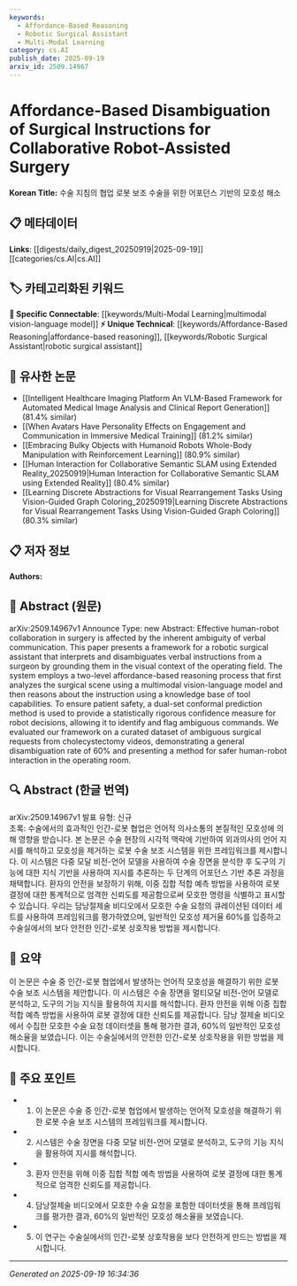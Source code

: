 ```yaml
---
keywords:
  - Affordance-Based Reasoning
  - Robotic Surgical Assistant
  - Multi-Modal Learning
category: cs.AI
publish_date: 2025-09-19
arxiv_id: 2509.14967
---
```


<!-- KEYWORD_LINKING_METADATA:
{
  "processed_timestamp": "2025-09-22 21:57:13.547725",
  "vocabulary_version": "1.0",
  "selected_keywords": [
    "Affordance-Based Reasoning",
    "Robotic Surgical Assistant",
    "Multi-Modal Learning"
  ],
  "rejected_keywords": [
    "Conformal Prediction",
    "Human-Robot Interaction"
  ],
  "similarity_scores": {
    "Affordance-Based Reasoning": 0.82,
    "Robotic Surgical Assistant": 0.78,
    "Multi-Modal Learning": 0.79
  },
  "extraction_method": "AI_prompt_based",
  "budget_applied": true
}
-->


# Affordance-Based Disambiguation of Surgical Instructions for Collaborative Robot-Assisted Surgery

**Korean Title:** 수술 지침의 협업 로봇 보조 수술을 위한 어포던스 기반의 모호성 해소

## 📋 메타데이터

**Links**: [[digests/daily_digest_20250919|2025-09-19]]   [[categories/cs.AI|cs.AI]]

## 🏷️ 카테고리화된 키워드
**🔗 Specific Connectable**: [[keywords/Multi-Modal Learning|multimodal vision-language model]]
**⚡ Unique Technical**: [[keywords/Affordance-Based Reasoning|affordance-based reasoning]], [[keywords/Robotic Surgical Assistant|robotic surgical assistant]]

## 🔗 유사한 논문
- [[Intelligent Healthcare Imaging Platform An VLM-Based Framework for Automated Medical Image Analysis and Clinical Report Generation]] (81.4% similar)
- [[When Avatars Have Personality Effects on Engagement and Communication in Immersive Medical Training]] (81.2% similar)
- [[Embracing Bulky Objects with Humanoid Robots Whole-Body Manipulation with Reinforcement Learning]] (80.9% similar)
- [[Human Interaction for Collaborative Semantic SLAM using Extended Reality_20250919|Human Interaction for Collaborative Semantic SLAM using Extended Reality]] (80.4% similar)
- [[Learning Discrete Abstractions for Visual Rearrangement Tasks Using Vision-Guided Graph Coloring_20250919|Learning Discrete Abstractions for Visual Rearrangement Tasks Using Vision-Guided Graph Coloring]] (80.3% similar)

## 📋 저자 정보

**Authors:** 

## 📄 Abstract (원문)

arXiv:2509.14967v1 Announce Type: new 
Abstract: Effective human-robot collaboration in surgery is affected by the inherent ambiguity of verbal communication. This paper presents a framework for a robotic surgical assistant that interprets and disambiguates verbal instructions from a surgeon by grounding them in the visual context of the operating field. The system employs a two-level affordance-based reasoning process that first analyzes the surgical scene using a multimodal vision-language model and then reasons about the instruction using a knowledge base of tool capabilities. To ensure patient safety, a dual-set conformal prediction method is used to provide a statistically rigorous confidence measure for robot decisions, allowing it to identify and flag ambiguous commands. We evaluated our framework on a curated dataset of ambiguous surgical requests from cholecystectomy videos, demonstrating a general disambiguation rate of 60% and presenting a method for safer human-robot interaction in the operating room.

## 🔍 Abstract (한글 번역)

arXiv:2509.14967v1 발표 유형: 신규  
초록: 수술에서의 효과적인 인간-로봇 협업은 언어적 의사소통의 본질적인 모호성에 의해 영향을 받습니다. 본 논문은 수술 현장의 시각적 맥락에 기반하여 외과의사의 언어 지시를 해석하고 모호성을 제거하는 로봇 수술 보조 시스템을 위한 프레임워크를 제시합니다. 이 시스템은 다중 모달 비전-언어 모델을 사용하여 수술 장면을 분석한 후 도구의 기능에 대한 지식 기반을 사용하여 지시를 추론하는 두 단계의 어포던스 기반 추론 과정을 채택합니다. 환자의 안전을 보장하기 위해, 이중 집합 적합 예측 방법을 사용하여 로봇 결정에 대한 통계적으로 엄격한 신뢰도를 제공함으로써 모호한 명령을 식별하고 표시할 수 있습니다. 우리는 담낭절제술 비디오에서 모호한 수술 요청의 큐레이션된 데이터 세트를 사용하여 프레임워크를 평가하였으며, 일반적인 모호성 제거율 60%를 입증하고 수술실에서의 보다 안전한 인간-로봇 상호작용 방법을 제시합니다.

## 📝 요약

이 논문은 수술 중 인간-로봇 협업에서 발생하는 언어적 모호성을 해결하기 위한 로봇 수술 보조 시스템을 제안합니다. 이 시스템은 수술 장면을 멀티모달 비전-언어 모델로 분석하고, 도구의 기능 지식을 활용하여 지시를 해석합니다. 환자 안전을 위해 이중 집합 적합 예측 방법을 사용하여 로봇 결정에 대한 신뢰도를 제공합니다. 담낭 절제술 비디오에서 수집한 모호한 수술 요청 데이터셋을 통해 평가한 결과, 60%의 일반적인 모호성 해소율을 보였습니다. 이는 수술실에서의 안전한 인간-로봇 상호작용을 위한 방법을 제시합니다.

## 🎯 주요 포인트

- 1. 이 논문은 수술 중 인간-로봇 협업에서 발생하는 언어적 모호성을 해결하기 위한 로봇 수술 보조 시스템의 프레임워크를 제시합니다.

- 2. 시스템은 수술 장면을 다중 모달 비전-언어 모델로 분석하고, 도구의 기능 지식을 활용하여 지시를 해석합니다.

- 3. 환자 안전을 위해 이중 집합 적합 예측 방법을 사용하여 로봇 결정에 대한 통계적으로 엄격한 신뢰도를 제공합니다.

- 4. 담낭절제술 비디오에서 모호한 수술 요청을 포함한 데이터셋을 통해 프레임워크를 평가한 결과, 60%의 일반적인 모호성 해소율을 보였습니다.

- 5. 이 연구는 수술실에서의 인간-로봇 상호작용을 보다 안전하게 만드는 방법을 제시합니다.

---

*Generated on 2025-09-19 16:34:36*